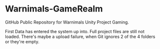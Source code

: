 Warnimals-GameRealm
===================
GitHub Public Repository for Warnimals Unity Project Gaming.

First Data has entered the system up into. Full project files are still not loaded.
There's maybe a upload failure, when Git ignores 2 of the 4 folders or they're empty.
